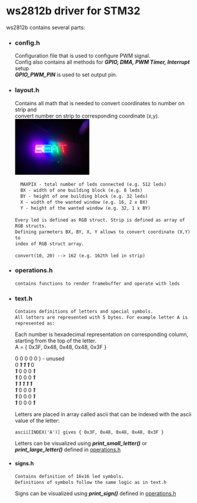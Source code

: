 # ws2812b driver for STM32

ws2812b contains several parts:

   - ### config.h
        Configuration file that is used to configure PWM signal.  
        Config also contains all methods for ***GPIO, DMA, PWM Timer, Interrupt*** setup  
        ***GPIO_PWM_PIN*** is used to set output pin.  
        
   - ### layout.h
        Contains all math that is needed to convert coordinates to number on strip and  
        convert number on strip to corresponding coordinate (x,y).  
        <img src="img1.jpg" alt="Drawing" style="width: 200px;"/>
        
           MAXPIX - total number of leds connected (e.g. 512 leds)  
           BX - width of one building block (e.g. 8 leds)
           BY - height of one building block (e.g. 32 leds)  
           X - width of the wanted window (e.g. 16, 2 x BX)  
           Y - height of the wanted window (e.g. 32, 1 x BY)  
        
         Every led is defined as RGB struct. Strip is defined as array of RGB structs.  
         Defining parmeters BX, BY, X, Y allows to convert coordinate (X,Y) to  
         index of RGB struct array.  
         
         convert(10, 20) --> 162 (e.g. 162th led in strip)  
    
  - ### operations.h
        contains functions to render framebuffer and operate with leds
  - ### text.h
        Contains definitions of letters and special symbols.  
        All letters are represented with 5 bytes. For example letter A is represented as:  
    Each number is hexadecimal representation on corresponding column, starting from the top of the letter.  
    A = { 0x3F, 0x48, 0x48, 0x48, 0x3F }
    
    0 0 0 0 0  } - unused  
    0 ***1*** ***1*** ***1*** 0  
    ***1*** 0 0 0 ***1***  
    ***1*** 0 0 0 ***1***  
    ***1*** ***1*** ***1*** ***1*** ***1***  
    ***1*** 0 0 0 ***1***  
    ***1*** 0 0 0 ***1***  
    ***1*** 0 0 0 ***1***  

    Letters are placed in array called ascii that can be indexed with the       ascii value of the letter:
    ```
    ascii[INDEX('A')] gives { 0x3F, 0x48, 0x48, 0x48, 0x3F }
    ```
    Letters can be visualized using ***print_small_letter()*** or ***print_large_letter()*** defined in [operations.h](operations.h)

  - #### signs.h
        Contains definition of 16x16 led symbols.  
        Definitions of symbols follow the same logic as in text.h

    Signs can be visualized using ***print_sign()*** defined in [operations.h](operations.h)
